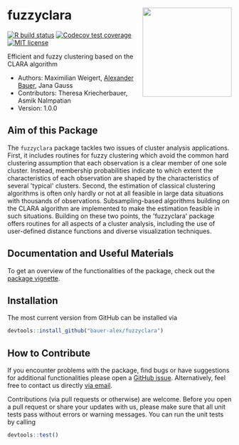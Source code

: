 
# fuzzyclara <img src="man/figures/hex-sticker/fuzzyclara.png" align="right" width="200"/>

<!-- badges: start -->

[![R build status](https://github.com/bauer-alex/fuzzyclara/workflows/R-CMD-check/badge.svg)](https://github.com/bauer-alex/fuzzyclara/actions)
[![Codecov test coverage](https://codecov.io/github/bauer-alex/fuzzyclara/graph/badge.svg?token=XK0OBP9TA2)](https://app.codecov.io/gh/bauer-alex/fuzzyclara)
[![MIT license](https://img.shields.io/badge/license-MIT-brightgreen.svg)](https://opensource.org/licenses/MIT)
<!-- [![](https://cranlogs.r-pkg.org/badges/grand-total/fuzzyclara)](https://cran.r-project.org/package=fuzzyclara) -->
<!-- badges: end -->

Efficient and fuzzy clustering based on the CLARA algorithm

-   Authors: Maximilian Weigert,
    [Alexander Bauer](https://github.com/bauer-alex/), Jana Gauss
-   Contributors: Theresa Kriecherbauer, Asmik Nalmpatian
-   Version: 1.0.0

## Aim of this Package

The `fuzzyclara` package tackles two issues of cluster analysis applications.
First, it includes routines for fuzzy clustering which avoid the common hard
clustering assumption that each observation is a clear member of one sole
cluster. Instead, membership probabilities indicate to which extent the
characteristics of each observation are shaped by the characteristics of several
'typical' clusters. Second, the estimation of classical clustering algorithms
is often only hardly or not at all feasible in large data situations with
thousands of observations. Subsampling-based algorithms building on the CLARA
algorithm are implemented to make the estimation feasible in such situations.
Building on these two points, the 'fuzzyclara' package offers routines for all
aspects of a cluster analysis, including the use of user-defined distance
functions and diverse visualization techniques.

## Documentation and Useful Materials

To get an overview of the functionalities of the package, check out the
[package
vignette](https://bauer-alex.github.io/fuzzyclara/articles/main_functionality.html).

## Installation

The most current version from GitHub can be installed via

``` r
devtools::install_github("bauer-alex/fuzzyclara")
```

## How to Contribute

If you encounter problems with the package, find bugs or have
suggestions for additional functionalities please open a [GitHub
issue](https://github.com/bauer-alex/fuzzyclara/issues). Alternatively,
feel free to contact us directly [via email](mailto:baueralexander@posteo.de).

Contributions (via pull requests or otherwise) are welcome. Before you
open a pull request or share your updates with us, please make sure that
all unit tests pass without errors or warning messages. You can run the
unit tests by calling

``` r
devtools::test()
```

